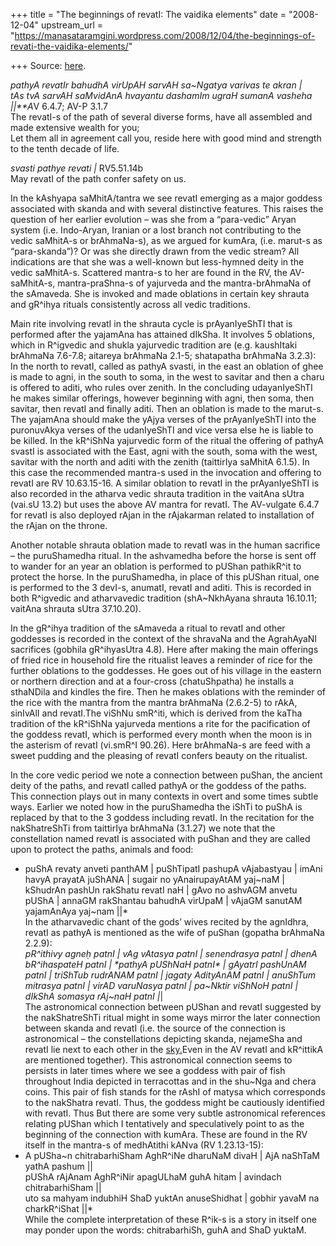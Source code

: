 +++
title = "The beginnings of revatI: The vaidika elements"
date = "2008-12-04"
upstream_url = "https://manasataramgini.wordpress.com/2008/12/04/the-beginnings-of-revati-the-vaidika-elements/"

+++
Source: [here](https://manasataramgini.wordpress.com/2008/12/04/the-beginnings-of-revati-the-vaidika-elements/).

*pathyA revatIr bahudhA virUpAH sarvAH sa\~Ngatya varivas te akran \|  
tAs tvA sarvAH saMvidAnA hvayantu dashamIm ugraH sumanA vasheha \|\|**A*V 6.4.7; AV-P 3.1.7  
The revatI-s of the path of several diverse forms, have all assembled and made extensive wealth for you;  
Let them all in agreement call you, reside here with good mind and strength to the tenth decade of life.

*svasti pathye revati \|* RV5.51.14b  
May revatI of the path confer safety on us.

In the kAshyapa saMhitA/tantra we see revatI emerging as a major goddess associated with skanda and with several distinctive features. This raises the question of her earlier evolution – was she from a “para-vedic” Aryan system (i.e. Indo-Aryan, Iranian or a lost branch not contributing to the vedic saMhitA-s or brAhmaNa-s), as we argued for kumAra, (i.e. marut-s as “para-skanda”)? Or was she directly drawn from the vedic stream? All indications are that she was a well-known but less-hymned deity in the vedic saMhitA-s. Scattered mantra-s to her are found in the RV, the AV-saMhitA-s, mantra-praShna-s of yajurveda and the mantra-brAhmaNa of the sAmaveda. She is invoked and made oblations in certain key shrauta and gR^ihya rituals consistently across all vedic traditions.

Main rite involving revatI in the shrauta cycle is prAyanIyeShTI that is performed after the yajamAna has attained dIkSha. It involves 5 oblations, which in R^igvedic and shukla yajurvedic tradition are (e.g. kaushItaki brAhmaNa 7.6-7.8; aitareya brAhmaNa 2.1-5; shatapatha brAhmaNa 3.2.3): In the north to revatI, called as pathyA svasti, in the east an oblation of ghee is made to agni, in the south to soma, in the west to savitar and then a charu is offered to aditi, who rules over zenith. In the concluding udayanIyeShTI he makes similar offerings, however beginning with agni, then soma, then savitar, then revatI and finally aditi. Then an oblation is made to the marut-s. The yajamAna should make the yAjya verses of the prAyanIyeShTI into the puronuvAkya verses of the udanIyeShTI and vice versa else he is liable to be killed. In the kR^iShNa yajurvedic form of the ritual the offering of pathyA svastI is associated with the East, agni with the south, soma with the west, savitar with the north and aditi with the zenith (taittirIya saMhitA 6.1.5). In this case the recommended mantra-s used in the invocation and offering to revatI are RV 10.63.15-16. A similar oblation to revatI in the prAyanIyeShTI is also recorded in the atharva vedic shrauta tradition in the vaitAna sUtra (vai.sU 13.2) but uses the above AV mantra for revatI. The AV-vulgate 6.4.7 for revatI is also deployed rAjan in the rAjakarman related to installation of the rAjan on the throne.

Another notable shrauta oblation made to revatI was in the human sacrifice – the puruShamedha ritual. In the ashvamedha before the horse is sent off to wander for an year an oblation is performed to pUShan pathikR^it to protect the horse. In the puruShamedha, in place of this pUShan ritual, one is performed to the 3 devI-s, anumatI, revatI and aditi. This is recorded in both R^igvedic and atharvavedic tradition
(shA\~NkhAyana shrauta 16.10.11; vaitAna shrauta sUtra 37.10.20).

In the gR^ihya tradition of the sAmaveda a ritual to revatI and other goddesses is recorded in the context of the shravaNa and the AgrahAyaNI sacrifices (gobhila gR^ihyasUtra 4.8). Here after making the main offerings of fried rice in household fire the ritualist leaves a reminder of rice for the further oblations to the goddesses. He goes out of his village in the eastern or northern direction and at a four-cross
(chatuShpatha) he installs a sthaNDila and kindles the fire. Then he
makes oblations with the reminder of the rice with the mantra from the mantra brAhmaNa (2.6.2-5) to rAkA, sinIvAlI and revatI.The viShNu smR^iti, which is derived from the kaTha tradition of the kR^iShNa yajurveda mentions a rite for the pacification of the goddess revatI, which is performed every month when the moon is in the asterism of revatI (vi.smR^I 90.26). Here brAhmaNa-s are feed with a sweet pudding and the pleasing of revatI confers beauty on the ritualist.

In the core vedic period we note a connection between puShan, the ancient deity of the paths, and revatI called pathyA or the goddess of the paths. This connection plays out in many contexts in overt and some times subtle ways. Earlier we noted how in the puruShamedha the iShTi to puShA is replaced by that to the 3 goddess including revatI. In the recitation for the nakShatreShTi from taittirIya brAhmaNa (3.1.27) we note that the constellation named revatI is associated with puShan and they are called upon to protect the paths, animals and food:  
* puShA revaty anveti panthAM \| puShTipatI pashupA vAjabastyau \| imAni
havyA prayatA juShANA \| sugair no yAnairupayAtAM yaj\~naM \| kShudrAn pashUn rakShatu revatI naH \| gAvo no ashvAGM anvetu pUShA \| annaGM rakShantau bahudhA virUpaM \| vAjaGM sanutAM yajamAnAya yaj\~nam \|\|*  
In the atharvavedic chant of the gods’ wives recited by the agnIdhra, revatI as pathyA is mentioned as the wife of puShan (gopatha brAhmaNa 2.2.9):  
*pR^ithivy agneḥ patnI \| vAg vAtasya patnI \| senendrasya patnI \|
dhenA bR^ihaspateH patnI \| \*pathyA pUShNaH patnI\* \| gAyatrI pashUnAM patnI \| triShTub rudrANAM patnI \| jagaty AdityAnAM patnI \| anuShTum mitrasya patnI \| virAD varuNasya patnI \| pa\~Nktir viShNoH patnI \| dIkShA somasya rAj\~naH patnI \|*\|  
The astronomical connection between pUShan and revatI suggested by the nakShatreShTi ritual might in some ways mirror the later connection between skanda and revatI (i.e. the source of the connection is astronomical – the constellations depicting skanda, nejameSha and revatI lie next to each other in the [sky.](http://photos1.blogger.com/photoInclude/x/blogger2/6438/855/1600/418809/nakShatra_nyAsa1.png)[](http://photos1.blogger.com/photoInclude/x/blogger2/6438/855/1600/418809/nakShatra_nyAsa1.png)Even in the AV revatI and kR^ittikA are mentioned together). This astronomical connection seems to persists in later times where we see a goddess with pair of fish throughout India depicted in terracottas and in the shu\~Nga and chera coins. This pair of fish stands for the rAshI of matysa which corresponds to the nakShatra revatI. Thus, the goddess might be cautiously identified with revatI. Thus But there are some very subtle astronomical references relating pUShan which I tentatively and speculatively point to as the beginning of the connection with kumAra. These are found in the RV itself in the mantra-s of medhAtithi kANva (RV 1.23.13-15):  
* A pUSha\~n chitrabarhiSham AghR^iNe dharuNaM divaH \| AjA naShTaM
yathA pashum \|\|  
pUShA rAjAnam AghR^iNir apagULhaM guhA hitam \| avindach chitrabarhiSham \|\|  
uto sa mahyam indubhiH ShaD yuktAn anuseShidhat \| gobhir yavaM na charkR^iShat \|\|*  
While the complete interpretation of these R^ik-s is a story in itself one may ponder upon the words: chitrabarhiSh, guhA and ShaD yuktaM.

